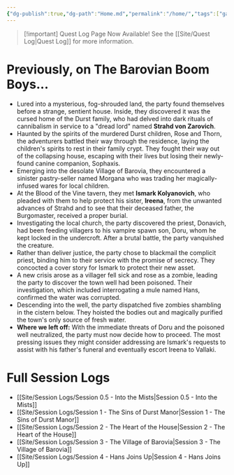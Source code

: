 ```yaml
---
{"dg-publish":true,"dg-path":"Home.md","permalink":"/home/","tags":["gardenEntry"]}
---
```



> [!important] Quest Log Page Now Available!
> See the [[Site/Quest Log\|Quest Log]] for more information.

# Previously, on The Barovian Boom Boys...

- Lured into a mysterious, fog-shrouded land, the party found themselves before a strange, sentient house. Inside, they discovered it was the cursed home of the Durst family, who had delved into dark rituals of cannibalism in service to a "dread lord" named **Strahd von Zarovich**.
- Haunted by the spirits of the murdered Durst children, Rose and Thorn, the adventurers battled their way through the residence, laying the children's spirits to rest in their family crypt. They fought their way out of the collapsing house, escaping with their lives but losing their newly-found canine companion, Sophaxis.
- Emerging into the desolate Village of Barovia, they encountered a sinister pastry-seller named Morgana who was trading her magically-infused wares for local children.
- At the Blood of the Vine tavern, they met **Ismark Kolyanovich**, who pleaded with them to help protect his sister, **Ireena**, from the unwanted advances of Strahd and to see that their deceased father, the Burgomaster, received a proper burial.
- Investigating the local church, the party discovered the priest, Donavich, had been feeding villagers to his vampire spawn son, Doru, whom he kept locked in the undercroft. After a brutal battle, the party vanquished the creature.
- Rather than deliver justice, the party chose to blackmail the complicit priest, binding him to their service with the promise of secrecy. They concocted a cover story for Ismark to protect their new asset.
- A new crisis arose as a villager fell sick and rose as a zombie, leading the party to discover the town well had been poisoned. Their investigation, which included interrogating a mule named Hans, confirmed the water was corrupted.
- Descending into the well, the party dispatched five zombies shambling in the cistern below. They hoisted the bodies out and magically purified the town's only source of fresh water.
- **Where we left off:** With the immediate threats of Doru and the poisoned well neutralized, the party must now decide how to proceed. The most pressing issues they might consider addressing are Ismark's requests to assist with his father's funeral and eventually escort Ireena to Vallaki.

# Full Session Logs

- [[Site/Session Logs/Session 0.5 - Into the Mists\|Session 0.5 - Into the Mists]]
- [[Site/Session Logs/Session 1 - The Sins of Durst Manor\|Session 1 - The Sins of Durst Manor]]
- [[Site/Session Logs/Session 2 - The Heart of the House\|Session 2 - The Heart of the House]]
- [[Site/Session Logs/Session 3 - The Village of Barovia\|Session 3 - The Village of Barovia]]
- [[Site/Session Logs/Session 4 - Hans Joins Up\|Session 4 - Hans Joins Up]]
